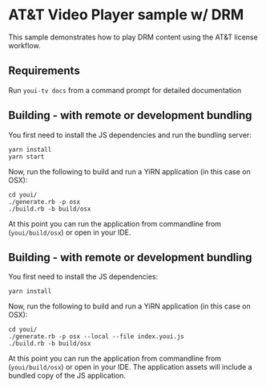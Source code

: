 # AT&T Video Player sample w/ DRM

This sample demonstrates how to play DRM content using the AT&T license workflow.

## Requirements

Run `youi-tv docs` from a command prompt for detailed documentation

## Building - with remote or development bundling

You first need to install the JS dependencies and run the bundling server:

	yarn install
	yarn start

Now, run the following to build and run a YiRN application (in this case on OSX):

	cd youi/
	./generate.rb -p osx
	./build.rb -b build/osx

At this point you can run the application from commandline from (`youi/build/osx`) or open in your IDE.



## Building - with remote or development bundling

You first need to install the JS dependencies:

	yarn install

Now, run the following to build and run a YiRN application (in this case on OSX):

	cd youi/
	./generate.rb -p osx --local --file index.youi.js
	./build.rb -b build/osx

At this point you can run the application from commandline from (`youi/build/osx`) or open in your IDE. The application assets will include a bundled copy of the JS application.

